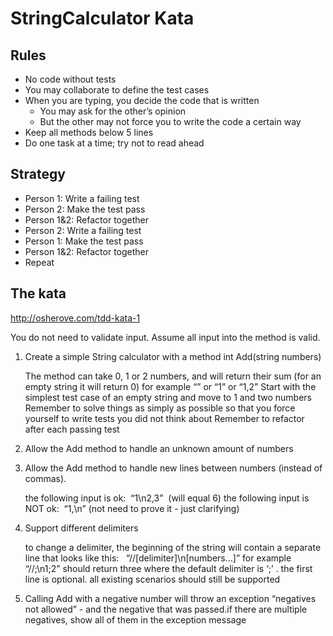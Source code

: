 ﻿# StringCalculator Kata

## Rules

* No code without tests
* You may collaborate to define the test cases
* When you are typing, you decide the code that is written
	* You may ask for the other’s opinion
	* But the other may not force you to write the code a certain way
* Keep all methods below 5 lines
* Do one task at a time; try not to read ahead

## Strategy

* Person 1: Write a failing test
* Person 2: Make the test pass
* Person 1&2: Refactor together
* Person 2: Write a failing test
* Person 1: Make the test pass
* Person 1&2: Refactor together
* Repeat

## The kata

http://osherove.com/tdd-kata-1

You do not need to validate input. Assume all input into the method is valid.

1. Create a simple String calculator with a method int Add(string numbers)

	The method can take 0, 1 or 2 numbers, and will return their sum (for an empty string it will return 0) for example “” or “1” or “1,2”
	Start with the simplest test case of an empty string and move to 1 and two numbers
	Remember to solve things as simply as possible so that you force yourself to write tests you did not think about
	Remember to refactor after each passing test

2. Allow the Add method to handle an unknown amount of numbers

3. Allow the Add method to handle new lines between numbers (instead of commas).

	the following input is ok:  “1\n2,3”  (will equal 6)
	the following input is NOT ok:  “1,\n” (not need to prove it - just clarifying)

4. Support different delimiters

	to change a delimiter, the beginning of the string will contain a separate line that looks like this:   “//[delimiter]\n[numbers…]” for example “//;\n1;2” should return three where the default delimiter is ‘;’ .
	the first line is optional. all existing scenarios should still be supported

5. Calling Add with a negative number will throw an exception “negatives not allowed” - and the negative that was passed.if there are multiple negatives, show all of them in the exception message
